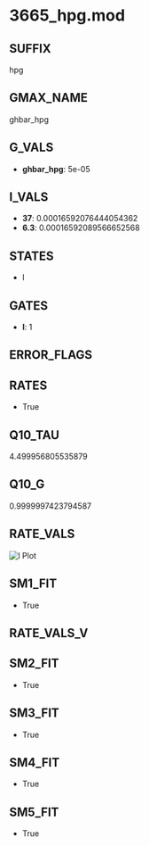 # 3665_hpg.mod

## SUFFIX

hpg

## GMAX_NAME

ghbar_hpg

## G_VALS

- **ghbar_hpg**: 5e-05

## I_VALS

- **37**: 0.00016592076444054362
- **6.3**: 0.00016592089566652568

## STATES

- l

## GATES

- **l**: 1

## ERROR_FLAGS


## RATES

- True

## Q10_TAU

4.499956805535879

## Q10_G

0.9999997423794587

## RATE_VALS

![l Plot](/Users/pbozelos/Dropbox/icg-Chai-Panos/supermodels/output_markdown_files/IH/3665_hpg.mod/images/l.png)

## SM1_FIT

- True

## RATE_VALS_V

## SM2_FIT

- True

## SM3_FIT

- True

## SM4_FIT

- True

## SM5_FIT

- True

